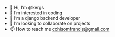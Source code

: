 - 👋 Hi, I’m @kergs
- 👀 I’m interested in coding
- 🌱 I’m a django backend developer 
- 💞️ I’m looking to collaborate on projects
- 📫 How to reach me cchisomfrancis@gmail.com

<!---
kergs/kergs is a ✨ special ✨ repository because its `README.md` (this file) appears on your GitHub profile.
You can click the Preview link to take a look at your changes.
--->
